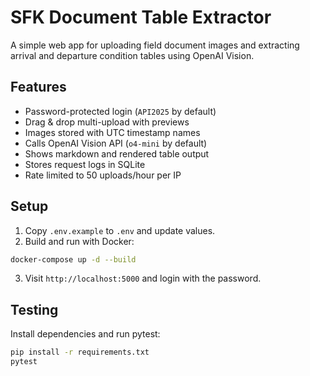 # SFK Document Table Extractor

A simple web app for uploading field document images and extracting arrival and departure condition tables using OpenAI Vision.

## Features
- Password-protected login (`API2025` by default)
- Drag & drop multi-upload with previews
- Images stored with UTC timestamp names
- Calls OpenAI Vision API (`o4-mini` by default)
- Shows markdown and rendered table output
- Stores request logs in SQLite
- Rate limited to 50 uploads/hour per IP

## Setup
1. Copy `.env.example` to `.env` and update values.
2. Build and run with Docker:
```bash
docker-compose up -d --build
```
3. Visit `http://localhost:5000` and login with the password.

## Testing
Install dependencies and run pytest:
```bash
pip install -r requirements.txt
pytest
```
